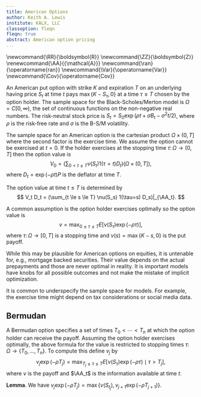 ```yaml
---
title: American Options
author: Keith A. Lewis
institute: KALX, LLC
classoption: fleqn
fleqn: true
abstract: American option pricing
...
```


\newcommand{\RR}{\boldsymbol{R}}
\newcommand{\ZZ}{\boldsymbol{Z}}
\renewcommand{\AA}{{\mathcal{A}}}
\newcommand{\ran}{\operatorname{ran}}
\newcommand{\Var}{\operatorname{Var}}
\newcommand{\Cov}{\operatorname{Cov}}

An American put option with strike $K$ and expiration $T$ on
an underlying having price $S_t$ at time $t$ pays
$\max\{K - S_\tau,0\}$ at a time $\tau\le T$ chosen by the option holder.
The sample space for the Black-Scholes/Merton model is 
$\Omega = C[0, \infty)$, the set of continuous functions on the non-negative
real numbers. The risk-neutral stock price is
$S_t = S_0\exp(\rho t + \sigma B_t - \sigma^2 t/2)$, where $\rho$ is the
risk-free rate and $\sigma$ is the B-S/M volatility.

The sample space for an American option is the cartesian product
$\Omega\times (0, T]$ where the second factor is the exercise time.
We assume the option cannot be exercised at $t = 0$.
If the holder exercises at the stopping time
$\tau\colon\Omega\to (0,T]$ then the option value is
$$
	V_0 = (\sum_{0 < t \le T} \nu(S_t) 1(\tau=t) D_t)(\Omega\times (0,T]),
$$
where $D_t = \exp(-\rho t)P$ is the deflator at time $T$.

The option value at time $t\le T$ is determined by
$$
	V_t D_t = (\sum_{t \le s \le T} \nu(S_s) 1(\tau=s) D_s)|_{\AA_t}.
$$

A common assumption is the option holder exercises optimally so the
option value is
$$
	v = \max_{0\le\tau\le T} E[\nu(S_\tau) \exp(-\rho\tau)],
$$
where $\tau\colon\Omega\to[0,T]$ is a stopping time
and $\nu(s) = \max\{K - s,0\}$ is the put payoff.

While this may be plausible for American options on equities, it is untenable
for, e.g., mortgage backed securities. Their value depends on the actual
prepayments and those are never optimal in reality.
It is important models have knobs for all possible outcomes and
not make the mistake of implicit optimization.

It is common to underspecify the sample space for models.
For example, the exercise time might depend
on tax considerations or social media data.

## Bermudan

A Bermudan option specifies a set of times $T_0 < \cdots < T_n$ at which
the option holder can receive the payoff. Assuming the option holder
exercises optimally, the above formula for the value is restricted to
stopping times $\tau\colon\Omega\to\{T_0, \ldots, T_n\}$.
To compute this define $v_j$ by
$$
	v_j \exp(-\rho T_j) = \max_{T_j\le\tau\le T} E[\nu(S_\tau) \exp(-\rho \tau)\mid\tau > T_j],
$$
where $\nu$ is the payoff and $\AA_t$ is the information available at time $t$.

__Lemma__. We have $v_j\exp(-\rho T_j) = \max\{\nu(S_{t_j}), v_{j + 1}\exp(-\rho T_{j+1})\}$.
